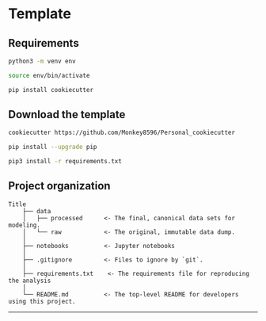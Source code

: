 #  Template

## Requirements

```bash
python3 -m venv env 

source env/bin/activate

```

```bash
pip install cookiecutter
```

## Download the template 

```bash
cookiecutter https://github.com/Monkey8596/Personal_cookiecutter
```

```bash
pip install --upgrade pip
```

```bash
pip3 install -r requirements.txt
```


## Project organization

    Title
        ├── data
        │   ├── processed      <- The final, canonical data sets for modeling.
        │   └── raw            <- The original, immutable data dump.
        │
        ├── notebooks          <- Jupyter notebooks
        │
        ├── .gitignore         <- Files to ignore by `git`.
        │
        ├── requirements.txt    <- The requirements file for reproducing the analysis
        │
        └── README.md          <- The top-level README for developers using this project.

---
